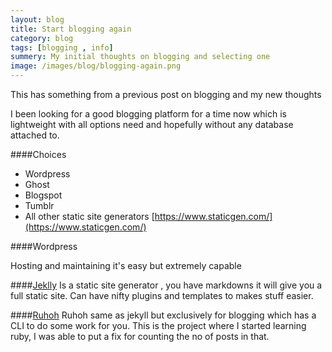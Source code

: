```yaml
---
layout: blog
title: Start blogging again
category: blog
tags: [blogging , info]  
summery: My initial thoughts on blogging and selecting one
image: /images/blog/blogging-again.png
---
```


This has something from a previous post on blogging and my new thoughts

I been looking for a good blogging platform for a time now which is lightweight with all options need and hopefully without any database attached to.


####Choices 

-  	Wordpress
-	Ghost
- 	Blogspot
- 	Tumblr
- All other static site generators [https://www.staticgen.com/](https://www.staticgen.com/)

####Wordpress 

Hosting and maintaining it's easy but extremely capable


####[Jeklly](https://github.com/mojombo/jekyll)
Is a static site generator , you have markdowns it will give you a full static site. Can have nifty plugins and templates to makes stuff easier.


####[Ruhoh](http://ruhoh.com/)
Ruhoh same as jekyll but exclusively for blogging which has a CLI to do some work for you. This is the project where I started learning ruby, I was able to put a fix for counting the no of posts in  that.




